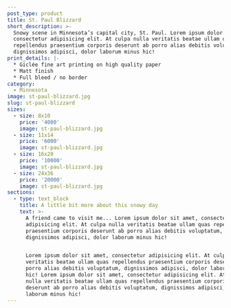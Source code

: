 ```yaml
---
post_type: product
title: St. Paul Blizzard
short_description: >-
  Snowy scene in Minnesota’s capital city, St. Paul. Lorem ipsum dolor sit amet,
  consectetur adipisicing elit. At culpa nulla veritatis beatae ullam quas
  repellendus praesentium corporis deserunt ab porro alias debitis voluptatum,
  dignissimos adipisci, dolor laborum minus hic!
print_details: |-
  * Giclée fine art printing on high quality paper
  * Matt finish
  * Full bleed / no border
category:
  - Minnesota
image: st-paul-blizzard.jpg
slug: st-paul-blizzard
sizes:
  - size: 8x10
    price: '4000'
    image: st-paul-blizzard.jpg
  - size: 11x14
    price: '6000'
    image: st-paul-blizzard.jpg
  - size: 16x20
    price: '10000'
    image: st-paul-blizzard.jpg
  - size: 24x36
    price: '20000'
    image: st-paul-blizzard.jpg
sections:
  - type: text_block
    title: A little bit more about this snowy day
    text: >-
      A friend came to visit me... Lorem ipsum dolor sit amet, consectetur
      adipisicing elit. At culpa nulla veritatis beatae ullam quas repellendus
      praesentium corporis deserunt ab porro alias debitis voluptatum,
      dignissimos adipisci, dolor laborum minus hic!


      Lorem ipsum dolor sit amet, consectetur adipisicing elit. At culpa nulla
      veritatis beatae ullam quas repellendus praesentium corporis deserunt ab
      porro alias debitis voluptatum, dignissimos adipisci, dolor laborum minus
      hic! Lorem ipsum dolor sit amet, consectetur adipisicing elit. At culpa
      nulla veritatis beatae ullam quas repellendus praesentium corporis
      deserunt ab porro alias debitis voluptatum, dignissimos adipisci, dolor
      laborum minus hic!
---
```

